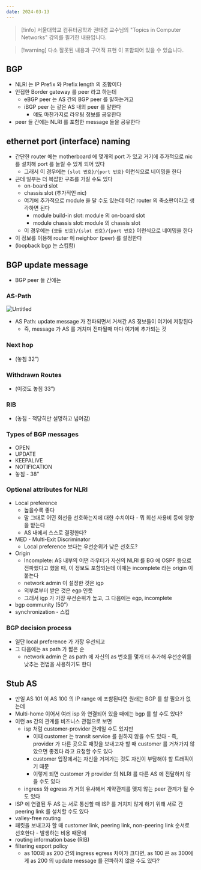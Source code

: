 ```yaml
---
date: 2024-03-13
---
```

> [!info] 서울대학교 컴퓨터공학과 권태경 교수님의 "Topics in Computer Networks" 강의를 필기한 내용입니다.

> [!warning] 다소 잘못된 내용과 구어적 표현 이 포함되어 있을 수 있습니다.

## BGP

- NLRI 는 IP Prefix 와 Prefix length 의 조합이다
- 인접한 Border gateway 를 peer 라고 하는데
    - eBGP peer 는 AS 간의 BGP peer 를 말하는거고
    - iBGP peer 는 같은 AS 내의 peer 를 말한다
        - 얘도 마찬가지로 라우팅 정보를 공유한다
- peer 들 간에는 NLRI 를 포함한 message 들을 공유한다

## ethernet port (interface) naming

- 간단한 router 에는 motherboard 에 몇개의 port 가 있고 거기에 추가적으로 nic 를 설치해 port 를 늘릴 수 있게 되어 있다
    - 그래서 이 경우에는 `{slot 번호}/{port 번호}` 이런식으로 네이밍을 한다
- 근데 일부는 더 복잡한 구조를 가질 수도 있다
    - on-board slot
    - chassis slot (추가적인 nic)
    - 여기에 추가적으로 module 을 달 수도 있는데 이건 router 의 축소판이라고 생각하면 된다
        - module build-in slot: module 의 on-board slot
        - module chassis slot: module 의 chassis slot
    - 이 경우에는 `{모듈 번호}/{slot 번호}/{port 번호}` 이런식으로 네이밍을 한다
- 이 정보를 이용해 router 에 neighbor (peer) 를 설정한다
- (loopback bgp 는 스킵함)

## BGP update message

- BGP peer 들 간에는

### AS-Path

![Untitled](https://prod-files-secure.s3.us-west-2.amazonaws.com/59c1ffa1-e022-4514-88a3-086cb6727db8/a9069c75-6f3c-40d4-b403-d4592492d68d/Untitled.png)

- AS Path: update message 가 전파되면서 거쳐간 AS 정보들이 여기에 저장된다
    - 즉, message 가 AS 를 거치며 전파될때 마다 여기에 추가되는 것

### Next hop

- (놓침 32”)

### Withdrawn Routes

- (이것도 놓침 33”)

### RIB

- (놓침 - 적당히만 설명하고 넘어감)

### Types of BGP messages

- OPEN
- UPDATE
- KEEPALIVE
- NOTIFICATION
- 놓침 - 38”

### Optional attributes for NLRI

- Local preference
    - 높을수록 좋다
    - 말 그대로 어떤 회선을 선호하는지에 대한 수치이다 - 뭐 회선 사용비 등에 영향을 받는다
    - AS 내에서 스스로 결정한다?
- MED - Multi-Exit Discriminator
    - Local preference 보다는 우선순위가 낮은 선호도?
- Origin
    - Incomplete: AS 내부의 어떤 라우터가 자신의 NLRI 를 BG 에 OSPF 등으로 전파했다고 했을 때, 이 정보도 포함되는데 이때는 incomplete 라는 origin 이 붙는다
    - network admin 이 설정한 것은 igp
    - 외부로부터 받은 것은 egp 인듯
    - 그래서 igp 가 가장 우선순위가 높고, 그 다음에는 egp, incomplete
- bgp community (50”)
- synchronization - 스킵

### BGP decision process

- 일단 local preference 가 가장 우선되고
- 그 다음에는 as path 가 짧은 순
    - network admin 은 as path 에 자신의 as 번호를 몇개 더 추가해 우선순위를 낮추는 편법을 사용하기도 한다

## Stub AS

- 만일 AS 101 이 AS 100 의 IP range 에 포함된다면 원래는 BGP 를 할 필요가 없는데
- Multi-home 이어서 여러 isp 와 연결되어 있을 때에는 bgp 를 할 수도 있다?
- 이런 as 간의 관계를 비즈니스 관점으로 보면
    - isp 처럼 customer-provider 관계일 수도 있지만
        - 이때 customer 는 transit service 를 원하지 않을 수도 있다 - 즉, provider 가 다른 곳으로 패킷을 보내고자 할 때 customer 를 거쳐가지 않았으면 좋겠다 라고 요청할 수도 있다
        - customer 입장에서는 자신을 거쳐가는 것도 자신이 부담해야 할 트래픽이기 때문
        - 이렇게 되면 customer 가 provider 의 NLRI 를 다른 AS 에 전달하지 않을 수도 있다
    - ingress 와 egress 가 거의 유사해서 계약관계를 맺지 않는 peer 관계가 될 수도 있다
- ISP 에 연결된 두 AS 는 서로 통신할 때 ISP 를 거치지 않게 하기 위해 서로 간 peering link 를 설치할 수도 있다
- valley-free routing
- 패킷을 보내고자 할 때 customer link, peering link, non-peering link 순서로 선호한다 - 발생하는 비용 때문에
- routing information base (RIB)
- filtering export policy
    - as 100와 as 200 간의 ingress egress 차이가 크다면, as 100 은 as 300에게 as 200 의 update message 를 전파하지 않을 수도 있다?